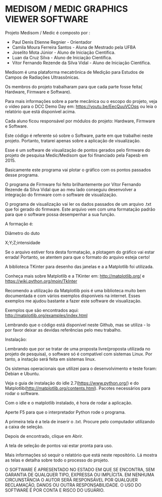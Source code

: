 # MEDISOM / MEDIC GRAPHICS VIEWER SOFTWARE

Projeto Medisom / Medic é composto por : 

 - Paul Denis  Etienne Regnier - Orientador
 - Camila Moura Ferreira Santos - Aluna de Mestrado pela UFBA
 - Joselito Mota Júnior - Aluno de Iniciação Cientifica.
 - Luan da Cruz Silva - Aluno de Iniciação Cientifica.
 - Vitor Fernando Rezende da Silva Vidal - Aluno de Iniciação Cientifica.
 
Medisom é uma plataforma mecatrônica de Medição para Estudos de Campos de Radiações Ultrassônicas.

Os membros do projeto trabalharam para que cada parte fosse feita( Hardware, Firmware e Software). 

Para mais informações sobre a parte mecânica ou o escopo do projeto, veja o vídeo para o DCC Demo Day em: https://youtu.be/EecQuuVCOqs ou leia o relatório que está disponível acima.

Cada aluno ficou responsável por módulos do projeto: Hardware, Firmware e Software. 

Este código é referente só sobre o Software, parte em que trabalhei neste projeto. Portanto, tratarei apenas sobre a aplicação de visualização. 

Esse é um software de visualização de pontos gerados pelo firmware do projeto de pesquisa Medic/Medisom que foi financiado pela Fapesb em 2015.

Basicamente este programa vai plotar o gráfico com os pontos passados desse programa.

O programa de Firmware foi feito brilhantemente por Vitor Fernando Rezende da Silva Vidal que ao meu lado conseguiu desenvolver a integração do firmware com o software de visualização. 

O programa de visualização vai ler os dados passados de um arquivo .txt que foi gerado do firmware. Este arquivo vem com uma formatação padrão para que o software possa desempenhar a sua função. 

A formação é:

Diâmetro do duto

X;Y;Z;intensidade

Se o arquivo estiver fora desta formatação, a plotagem do gráfico vai estar errada! Portanto, se atentem para que o formato do arquivo esteja certo!

A biblioteca TKinter para desenho das janelas e a a Matplotlib foi utilizada.

Conheça mais sobre Matplotlib  e a TKinter em: http://matplotlib.org/ e https://wiki.python.org/moin/TkInter

Recomendo a utilização da Matplotlib pois é uma biblioteca muito bem documentada e com vários exemplos disponíveis na internet.  Esses exemplos me ajudou bastante a fazer este software de visualização. 

Exemplos que são encontrados aqui: http://matplotlib.org/examples/index.html

Lembrando que o código está disponível neste Github, mas se utiliza - lo por favor deixar as devidas referências pelo meu trabalho.

Instalação:

Lembrando que por se tratar de uma proposta livre(proposta utilizada no projeto de pesquisa), o software só é compatível com sistemas Linux. Por tanto, a instação será feita em sistemas linux. 

Os sistemas operacionais que utilizei  para o desenvolvimento e teste foram: Debian e Ubuntu.

Veja o guia de instalação do idle 2.7(https://www.python.org/) e do Matplotlib(http://matplotlib.org/contents.html). Pacotes necessários para rodar o software.

Com o idle e o matplotlib instalado, é hora de rodar a aplicação. 

Aperte F5 para que o interpretador Python rode o programa.

A primeira tela é a tela de inserir o .txt. Procure pelo computador utilizando a caixa de seleção.

Depois de encontrado, clique em Abrir.

A tela de seleção de pontos vai estar pronta para uso. 

Mais informações só sequir o relatório que está neste repositório. Lá mostra as telas e detalha sobre todo o processo do projeto.

O SOFTWARE É APRESENTADO NO ESTADO EM QUE SE ENCONTRA, SEM GARANTIA DE QUALQUER TIPO, EXPRESSA OU IMPLÍCITA. EM NENHUMA CIRCUNSTÂNCIA O AUTOR SERÁ RESPONSÁVEL POR QUALQUER RECLAMAÇÃO, DANOS OU OUTRA RESPONSABILIDADE. O USO DO SOFTWARE É POR CONTA E RISCO DO USUÁRIO.
